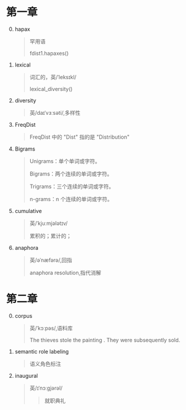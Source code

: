 # 第一章
0. hapax
   >罕用语
   >
   >fdist1.hapaxes()
0. lexical
   >词汇的，英/ˈleksɪkl/
   >
   >lexical_diversity()
0. diversity
   >英/daɪˈvɜːsəti/,多样性
0. FreqDist
   >FreqDist 中的 "Dist" 指的是 "Distribution"
0. Bigrams
   > Unigrams：单个单词或字符。
   > 
   > Bigrams：两个连续的单词或字符。
   > 
   > Trigrams：三个连续的单词或字符。
   > 
   > n-grams：n 个连续的单词或字符。
0. cumulative
   > 英/ˈkjuːmjələtɪv/
   > 
   > 累积的；累计的；
0. anaphora
   > 英/əˈnæfərə/,回指
   > 
   > anaphora resolution,指代消解
   >

# 第二章
0. corpus
   >英/ˈkɔːpəs/,语料库
   > 
   > The thieves stole the painting . They were subsequently sold.
0. semantic role labeling
   >语义角色标注
0. inaugural
   >英/ɪˈnɔːɡjərəl/
   >>就职典礼
   
  

